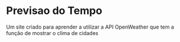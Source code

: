 # Previsao do Tempo
 Um site criado para aprender a utilizar a API OpenWeather que tem a função de mostrar o clima de cidades

